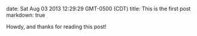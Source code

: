 date: Sat Aug 03 2013 12:29:29 GMT-0500 (CDT)
title: This is the first post
markdown: true

Howdy, and thanks for reading this post!